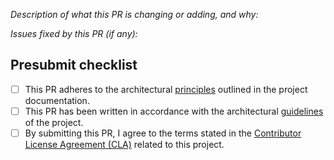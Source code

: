 _Description of what this PR is changing or adding, and why:_

_Issues fixed by this PR (if any):_

## Presubmit checklist

- [ ] This PR adheres to the architectural [principles](https://github.com/melodysdreamj/JuneArchitecture/blob/main/.github/principles.md) outlined in the project documentation.
- [ ] This PR has been written in accordance with the architectural [guidelines](https://github.com/melodysdreamj/JuneArchitecture/blob/main/.github/guidelines.md) of the project.
- [ ] By submitting this PR, I agree to the terms stated in the [Contributor License Agreement (CLA)](https://github.com/melodysdreamj/JuneArchitecture/blob/main/.github/Contributor%20License%20Agreement.md) related to this project.
